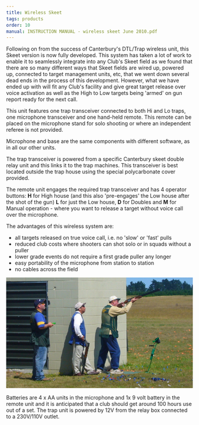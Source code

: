```yaml
---
title: Wireless Skeet
tags: products
order: 10
manual: INSTRUCTION MANUAL - wireless skeet June 2010.pdf
---
```

Following on from the success of Canterbury's DTL/Trap wireless unit, this Skeet version is now fully developed. This system has taken a lot of work to enable it to seamlessly integrate into any Club's Skeet field as we found that there are so many different ways that Skeet fields are wired up, powered up, connected to target management units, etc, that we went down several dead ends in the process of this development. However, what we have ended up with will fit any Club's facility and give great target release over voice activation as well as the High to Low targets being 'armed' on gun report ready for the next call.

This unit features one trap transceiver connected to both Hi and Lo traps, one microphone transceiver and one hand-held remote. This remote can be placed on the microphone stand for solo shooting or where an independent referee is not provided.

Microphone and base are the same components with different software, as in all our other units.

The trap transceiver is powered from a specific Canterbury skeet double relay unit and this links it to the trap machines. This transceiver is best located outside the trap house using the special polycarbonate cover provided.

The remote unit engages the required trap transceiver and has 4 operator buttons: **H** for High house (and this also 'pre-engages' the Low house after the shot of the gun) **L** for just the Low house, **D** for Doubles and **M** for Manual operation - where you want to release a target without voice call over the microphone.

The advantages of this wireless system are:

* all targets released on true voice call, i.e. no 'slow' or 'fast' pulls
* reduced club costs where shooters can shot solo or in squads without a puller
* lower grade events do not require a first grade puller any longer
* easy portability of the microphone from station to station
* no cables across the field
  
![Wireless][1]

Batteries are 4 x AA units in the microphone and 1x 9 volt battery in the remote unit and it is anticipated that a club should get around 100 hours use out of a set. The trap unit is powered by 12V from the relay box connected to a 230V/110V outlet.

[1]: images/wireless_skeet.jpg

